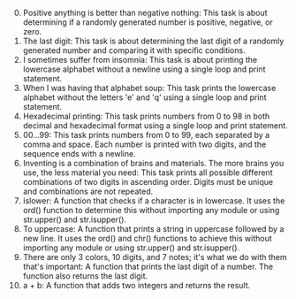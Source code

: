 0. Positive anything is better than negative nothing: This task is about determining if a randomly generated number is positive, negative, or zero.
1. The last digit: This task is about determining the last digit of a randomly generated number and comparing it with specific conditions.
2. I sometimes suffer from insomnia: This task is about printing the lowercase alphabet without a newline using a single loop and print statement.
3. When I was having that alphabet soup: This task prints the lowercase alphabet without the letters 'e' and 'q' using a single loop and print statement.
4. Hexadecimal printing: This task prints numbers from 0 to 98 in both decimal and hexadecimal format using a single loop and print statement.
5. 00...99: This task prints numbers from 0 to 99, each separated by a comma and space. Each number is printed with two digits, and the sequence ends with a newline.
6. Inventing is a combination of brains and materials. The more brains you use, the less material you need: This task prints all possible different combinations of two digits in ascending order. Digits must be unique and combinations are not repeated.
7. islower: A function that checks if a character is in lowercase. It uses the ord() function to determine this without importing any module or using str.upper() and str.isupper().
8. To uppercase: A function that prints a string in uppercase followed by a new line. It uses the ord() and chr() functions to achieve this without importing any module or using str.upper() and str.isupper().
9. There are only 3 colors, 10 digits, and 7 notes; it's what we do with them that's important: A function that prints the last digit of a number. The function also returns the last digit.
10. a + b: A function that adds two integers and returns the result.
